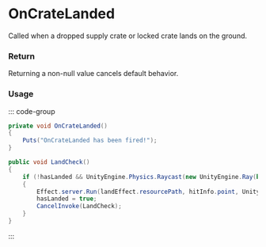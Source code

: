 # OnCrateLanded
<Badge type="info" text="Entity"/><Badge type="danger" text="Carbon Compatible"/><Badge type="warning" text="Oxide Compatible"/>
Called when a dropped supply crate or locked crate lands on the ground.

### Return
Returning a non-null value cancels default behavior.

### Usage
::: code-group
```csharp [Example]
private void OnCrateLanded()
{
	Puts("OnCrateLanded has been fired!");
}
```
```csharp [Source — Assembly-CSharp @ HackableLockedCrate]
public void LandCheck()
{
	if (!hasLanded && UnityEngine.Physics.Raycast(new UnityEngine.Ray(base.transform.position + UnityEngine.Vector3.up * 0.5f, UnityEngine.Vector3.down), out var hitInfo, 1f, 1084293377))
	{
		Effect.server.Run(landEffect.resourcePath, hitInfo.point, UnityEngine.Vector3.up);
		hasLanded = true;
		CancelInvoke(LandCheck);
	}
}

```
:::
